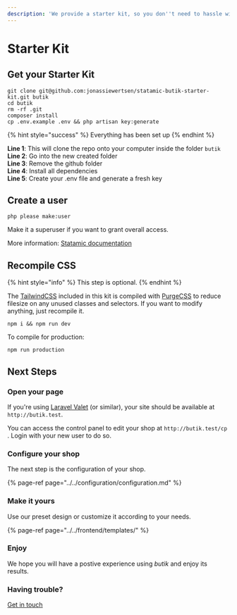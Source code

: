 ```yaml
---
description: 'We provide a starter kit, so you don''t need to hassle with the setup.'
---
```


# Starter Kit

## Get your Starter Kit

```text
git clone git@github.com:jonassiewertsen/statamic-butik-starter-kit.git butik
cd butik
rm -rf .git
composer install
cp .env.example .env && php artisan key:generate
```

{% hint style="success" %}
Everything has been set up
{% endhint %}

**Line 1**: This will clone the repo onto your computer inside the folder `butik`  
**Line 2**: Go into the new created folder  
**Line 3**: Remove the github folder   
**Line 4**: Install all dependencies  
**Line 5**: Create your .env file and generate a fresh key

## Create a user

```text
php please make:user
```

Make it a superuser if you want to grant overall access.

More information: [Statamic documentation](https://statamic.dev/users)

## **Recompile CSS**

{% hint style="info" %}
This step is optional.
{% endhint %}

The [TailwindCSS](https://tailwindcss.com/) included in this kit is compiled with [PurgeCSS](https://purgecss.com/) to reduce filesize on any unused classes and selectors. If you want to modify anything, just recompile it.

```text
npm i && npm run dev
```

To compile for production:

```text
npm run production
```

## Next Steps

### Open your page

If you're using [Laravel Valet](https://laravel.com/docs/valet) \(or similar\), your site should be available at `http://butik.test`. 

You can access the control panel to edit your shop at `http://butik.test/cp` . Login with your new user to do so. 

### Configure your shop

The next step is the configuration of your shop.

{% page-ref page="../../configuration/configuration.md" %}

### Make it yours

Use our preset design or customize it according to your needs.

{% page-ref page="../../frontend/templates/" %}

### Enjoy

We hope you will have a postive experience using _butik_ and enjoy its results. 

### Having trouble?

[Get in touch](https://butik.dev/#reach-out)

